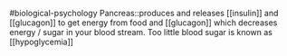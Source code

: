 #biological-psychology 
Pancreas::produces and releases [[insulin]] and [[glucagon]] to get energy from food and [[glucagon]] which decreases energy / sugar in your blood stream. Too little blood sugar is known as [[hypoglycemia]]
<!--SR:!2023-12-21,3,250-->